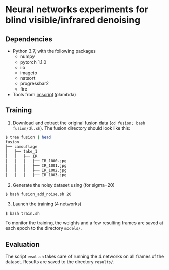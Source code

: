 # Neural networks experiments for blind visible/infrared denoising

## Dependencies

* Python 3.7, with the following packages
  - numpy
  - pytorch 1.1.0
  - iio
  - imageio
  - natsort
  - progressbar2
  - fire
* Tools from [imscript](https://github.com/mnhrdt/imscript) (plambda)

## Training

1. Download and extract the original fusion data (``cd fusion; bash fusion/dl.sh``). The fusion directory should look like this:
```bash
$ tree fusion | head
fusion
├── camouflage
│   ├── take_1
│   │   ├── IR
│   │   │   ├── IR_1000.jpg
│   │   │   ├── IR_1001.jpg
│   │   │   ├── IR_1002.jpg
│   │   │   ├── IR_1003.jpg

```

2. Generate the noisy dataset using (for sigma=20)
```bash
$ bash fusion_add_noise.sh 20
```

3. Launch the training (4 networks)
```bash
$ bash train.sh
```

To monitor the training, the weights and a few resulting frames are saved at each epoch to the directory ```models/```.

## Evaluation

The script ``eval.sh`` takes care of running the 4 networks on all frames of the dataset. Results are saved to the directory ```results/```.
